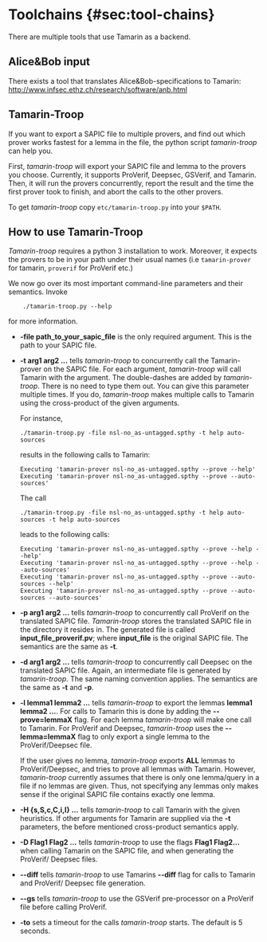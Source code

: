 
Toolchains {#sec:tool-chains}
==========

There are multiple tools that use Tamarin as a backend.

Alice&Bob input 
---------------

There exists a tool that translates Alice&Bob-specifications to Tamarin:
<http://www.infsec.ethz.ch/research/software/anb.html>

<!-- FIX: To be written by Sasa & Ralf -->

Tamarin-Troop
---------------
If you want to export a SAPIC file to multiple provers, and find out
which prover works fastest for a lemma in the file, the python
script *tamarin-troop* can help you.

First, *tamarin-troop* will export your SAPIC file and lemma to the provers
you choose. Currently, it supports ProVerif, Deepsec, GSVerif, and Tamarin.
Then, it will run the provers concurrently, report the result and the time
the first prover took to finish, and abort the calls to the other provers. 

To get *tamarin-troop* copy `etc/tamarin-troop.py` into your `$PATH`.

How to use Tamarin-Troop
---------------
*Tamarin-troop* requires a python 3 installation to work. Moreover, it
expects the provers to be in your path under their usual names (i.e
`tamarin-prover` for tamarin, `proverif` for ProVerif etc.)

We now go over its most important command-line parameters and their
semantics. Invoke 
```
    ./tamarin-troop.py --help
```
for more information.

  - **-file path_to_your_sapic_file** is the only required argument.
    This is the path to your SAPIC file.

  - **-t arg1 arg2 ...** tells *tamarin-troop* to concurrently call
    the Tamarin-prover on the SAPIC file. For each argument,
    *tamarin-troop* will call Tamarin with the argument.
    The double-dashes are added by *tamarin-troop*.
    There is no need to type them out.
    You can give this parameter multiple times.
    If you do, *tamarin-troop* makes multiple calls to
    Tamarin using the cross-product of the given arguments.

    For instance,
    ```
    ./tamarin-troop.py -file nsl-no_as-untagged.spthy -t help auto-sources
    ```
    results in the following calls to Tamarin:
    ```
    Executing 'tamarin-prover nsl-no_as-untagged.spthy --prove --help'
    Executing 'tamarin-prover nsl-no_as-untagged.spthy --prove --auto-sources'
    ```
    The call
    ```
    ./tamarin-troop.py -file nsl-no_as-untagged.spthy -t help auto-sources -t help auto-sources
    ```
    leads to the following calls:
    ```
    Executing 'tamarin-prover nsl-no_as-untagged.spthy --prove --help --help'
    Executing 'tamarin-prover nsl-no_as-untagged.spthy --prove --help --auto-sources'
    Executing 'tamarin-prover nsl-no_as-untagged.spthy --prove --auto-sources --help'
    Executing 'tamarin-prover nsl-no_as-untagged.spthy --prove --auto-sources --auto-sources'
    ```
      
  - **-p arg1 arg2 ...** tells *tamarin-troop* to concurrently call
    ProVerif on the translated SAPIC file. *Tamarin-troop* stores
    the translated SAPIC file in the directory it resides in. The
    generated file is called **input_file_proverif.pv**; where
    **input_file** is the original SAPIC file.
    The semantics are the same as **-t**.

  - **-d arg1 arg2 ...** tells *tamarin-troop* to concurrently call
    Deepsec on the translated SAPIC file. Again, an intermediate file
    is generated by *tamarin-troop*. The same naming convention applies.
    The semantics are the same as **-t** and **-p**.

  - **-l lemma1 lemma2 ...** tells *tamarin-troop* to export the
    lemmas **lemma1 lemma2 ...**. For calls to Tamarin this is
    done by adding the **--prove=lemmaX** flag. For each lemma
    *tamarin-troop* will make one call to Tamarin. For ProVerif
    and Deepsec, *tamarin-troop* uses the **--lemma=lemmaX**
    flag to only export a single lemma to the ProVerif/Deepsec
    file.

    If the user gives no lemma, *tamarin-troop* exports
    **ALL** lemmas to ProVerif/Deepsec, and tries
    to prove all lemmas with Tamarin. However,
    *tamarin-troop* currently assumes that there is only
    one lemma/query in a file if no lemmas are given.
    Thus, not specifying any lemmas only makes sense
    if the original SAPIC file contains exactly one
    lemma.

  - **-H {s,S,c,C,i,I} ...** tells *tamarin-troop* to call
    Tamarin with the given heuristics. If other arguments
    for Tamarin are supplied via the **-t** parameters,
    the before mentioned cross-product semantics apply.

  - **-D Flag1 Flag2 ...** tells *tamarin-troop* to use
    the flags **Flag1 Flag2...** when calling Tamarin
    on the SAPIC file, and when generating the ProVerif/
    Deepsec files.

  - **--diff** tells *tamarin-troop* to use Tamarins
    **--diff** flag for calls to Tamarin and ProVerif/
    Deepsec file generation.

  - **--gs** tells *tamarin-troop* to use the GSVerif
    pre-processor on a ProVerif file before calling
    ProVerif.

  - **-to** sets a timeout for the calls *tamarin-troop*
    starts. The default is 5 seconds. 
